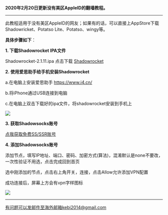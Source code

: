 **2020年2月20日更新没有美区AppleID的翻墙教程。**

***

此教程适用于没有美区AppleID的网友；如果有的话，可以直接上AppStore下载Shadowricket、Potatso Lite、Potatso、wingy等。

**具体步骤如下**：

**1. 下载Shadowrocket IPA文件**

Shadowrocket-2.1.11.ipa 点击下载 [Shadowrocket](http://173.0.55.66/html/smallsoftware/Shadowrocket-2.1.11.ipa)

**2. 使用爱思助手给手机安装Shadowrocket**

a.在电脑上安装爱思助手 https://www.i4.cn/

b.将iPhone通过USB连接到电脑

c.在电脑上双击下载好的ipa文件，将shadowrocket安装到手机上

![](https://raw.githubusercontent.com/Alvin9999/pac2/master/shadow1.png)

**3. 获取Shadowsocks账号**

[点我获取免费SS/SSR账号](https://github.com/Alvin9999/new-pac/wiki/ss%E5%85%8D%E8%B4%B9%E8%B4%A6%E5%8F%B7)

**4. 添加Shadowsocks账号**

添加节点，填写IP地址、端口、密码、加密方式(算法)，混淆默认是none不要改，一次性验证不用选，点击完成回到首页

选中刚添加的节点，点击右上角开关，连接，点击Allow允许添加VPN配置

成功连接后，屏幕上方会有vpn字样图标 

![](https://raw.githubusercontent.com/Alvin9999/pac2/master/ss_04.jpg)


***


有问题可以发邮件至海外邮箱kebi2014@gmail.com

